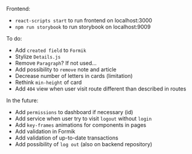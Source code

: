 Frontend:
- `react-scripts start` to run frontend on localhost:3000
- `npm run storybook` to run storybook on localhost:9009

To do:
- Add `created field` to `Formik`
- Stylize `Details.js`
- Remove `Paragraph`? If not used...
- Add possibility to `remove` note and article
- Decrease number of letters in cards (limitation)
- Rethink `min-height` of card
- Add `404` view when user visit route different than described in routes

In the future:
- Add `permissions` to dashboard if necessary (id)
- Add service when user try to visit `logout` without `login`
- Add `key-frames` animations for components in pages
- Add validation in Formik
- Add validation of up-to-date transactions
- Add possibility of `log out` (also on backend repository)
